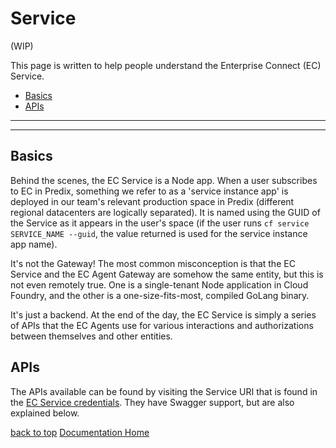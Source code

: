 # Service

(WIP)

This page is written to help people understand the Enterprise Connect (EC) Service.

* [Basics](#basics)
* [APIs](#apis)

---
---

## Basics
Behind the scenes, the EC Service is a Node app. When a user subscribes to EC in Predix, something we refer to as a 'service instance app' is deployed in our team's relevant production space in Predix (different regional datacenters are logically separated). It is named using the GUID of the Service as it appears in the user's space (if the user runs `cf service SERVICE_NAME --guid`, the value returned is used for the service instance app name).

It's not the Gateway! The most common misconception is that the EC Service and the EC Agent Gateway are somehow the same entity, but this is not even remotely true. One is a single-tenant Node application in Cloud Foundry, and the other is a one-size-fits-most, compiled GoLang binary.

It's just a backend. At the end of the day, the EC Service is simply a series of APIs that the EC Agents use for various interactions and authorizations between themselves and other entities.

## APIs
The APIs available can be found by visiting the Service URI that is found in the [EC Service credentials](./service-credentials.md). They have Swagger support, but are also explained below.

[back to top](#service)
[Documentation Home](https://enterprise-connect.github.io/documentation/)
